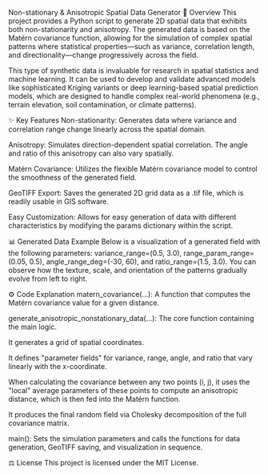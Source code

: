 Non-stationary & Anisotropic Spatial Data Generator
📝 Overview
This project provides a Python script to generate 2D spatial data that exhibits both non-stationarity and anisotropy. The generated data is based on the Matérn covariance function, allowing for the simulation of complex spatial patterns where statistical properties—such as variance, correlation length, and directionality—change progressively across the field.

This type of synthetic data is invaluable for research in spatial statistics and machine learning. It can be used to develop and validate advanced models like sophisticated Kriging variants or deep learning-based spatial prediction models, which are designed to handle complex real-world phenomena (e.g., terrain elevation, soil contamination, or climate patterns).

✨ Key Features
Non-stationarity: Generates data where variance and correlation range change linearly across the spatial domain.

Anisotropy: Simulates direction-dependent spatial correlation. The angle and ratio of this anisotropy can also vary spatially.

Matérn Covariance: Utilizes the flexible Matérn covariance model to control the smoothness of the generated field.

GeoTIFF Export: Saves the generated 2D grid data as a .tif file, which is readily usable in GIS software.

Easy Customization: Allows for easy generation of data with different characteristics by modifying the params dictionary within the script.

📊 Generated Data Example
Below is a visualization of a generated field with the following parameters: variance_range=(0.5, 3.0), range_param_range=(0.05, 0.5), angle_range_deg=(-30, 60), and ratio_range=(1.5, 3.0). You can observe how the texture, scale, and orientation of the patterns gradually evolve from left to right.

⚙️ Code Explanation
matern_covariance(...): A function that computes the Matérn covariance value for a given distance.

generate_anisotropic_nonstationary_data(...): The core function containing the main logic.

It generates a grid of spatial coordinates.

It defines "parameter fields" for variance, range, angle, and ratio that vary linearly with the x-coordinate.

When calculating the covariance between any two points (i, j), it uses the "local" average parameters of these points to compute an anisotropic distance, which is then fed into the Matérn function.

It produces the final random field via Cholesky decomposition of the full covariance matrix.

main(): Sets the simulation parameters and calls the functions for data generation, GeoTIFF saving, and visualization in sequence.

⚖️ License
This project is licensed under the MIT License.
